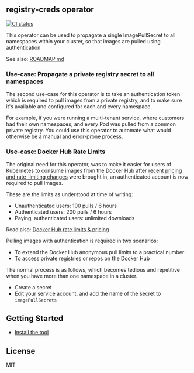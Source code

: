 ## registry-creds operator

[![CI status](https://github.com/alexellis/registry-creds/actions/workflows/ci-only.yaml/badge.svg)](https://github.com/alexellis/registry-creds/actions/workflows/ci-only.yaml)

This operator can be used to propagate a single ImagePullSecret to all namespaces within your cluster, so that images are pulled using authentication.

See also: [ROADMAP.md](/ROADMAP.md)

### Use-case: Propagate a private registry secret to all namespaces

The second use-case for this operator is to take an authentication token which is required to pull images from a private registry, and to make sure it's available and configured for each and every namespace.

For example, if you were running a multi-tenant service, where customers had their own namespaces, and every Pod was pulled from a common private registry. You could use this operator to automate what would otherwise be a manual and error-prone process.

### Use-case: Docker Hub Rate Limits

The original need for this operator, was to make it easier for users of Kubernetes to consume images from the Docker Hub after [recent pricing and rate-limiting changes](https://www.docker.com/pricing) were brought in, an authenticated account is now required to pull images.

These are the limits as understood at time of writing:

* Unauthenticated users: 100 pulls / 6 hours
* Authenticated users: 200 pulls / 6 hours
* Paying, authenticated users: unlimited downloads

Read also: [Docker Hub rate limits & pricing](https://www.docker.com/pricing)

Pulling images with authentication is required in two scenarios:
* To extend the Docker Hub anonymous pull limits to a practical number
* To access private registries or repos on the Docker Hub

The normal process is as follows, which becomes tedious and repetitive when you have more than one namespace in a cluster.

* Create a secret
* Edit your service account, and add the name of the secret to `imagePullSecrets`

## Getting Started

* [Install the tool](GUIDE.md)

## License

MIT
